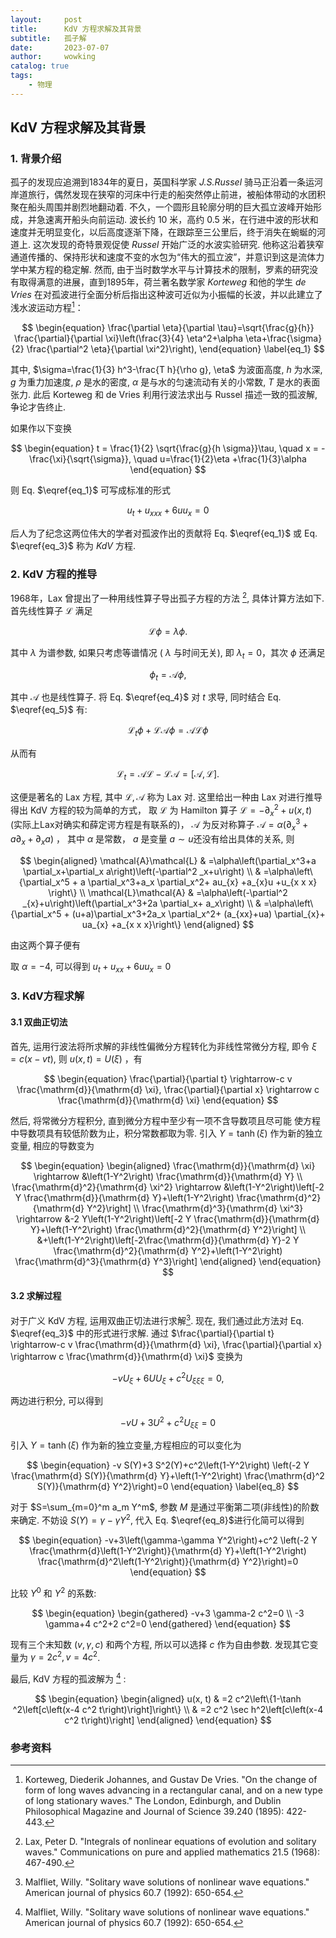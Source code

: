 ```yaml
---
layout:     post
title:      KdV 方程求解及其背景
subtitle:   孤子解
date:       2023-07-07
author:     wowking
catalog: true
tags:
    - 物理
---
```


## KdV 方程求解及其背景
### 1. 背景介绍
孤子的发现应追溯到1834年的夏日，英国科学家 *J.S.Russel* 骑马正沿着一条运河岸道旅行，偶然发现在狭窄的河床中行走的船突然停止前进，被船体带动的水团积聚在船头周围并剧烈地翻动着. 不久，一个圆形且轮廓分明的巨大孤立波峰开始形成，并急速离开船头向前运动. 波长约 10 米，高约 0.5 米，在行进中波的形状和速度并无明显变化，以后高度逐渐下降，在跟踪至三公里后，终于消失在蜿蜒的河道上. 这次发现的奇特景观促使 *Russel* 开始广泛的水波实验研究. 他称这沿着狭窄通道传播的、保持形状和速度不变的水包为“伟大的孤立波”，并意识到这是流体力学中某方程的稳定解. 然而, 由于当时数学水平与计算技术的限制，罗素的研究没有取得满意的进展，直到1895年，荷兰著名数学家 *Korteweg* 和他的学生 *de Vries* 在对孤波进行全面分析后指出这种波可近似为小振幅的长波，并以此建立了浅水波运动方程[^1]：

$$
\begin{equation}
    \frac{\partial \eta}{\partial \tau}=\sqrt{\frac{g}{h}} \frac{\partial}{\partial \xi}\left(\frac{3}{4} \eta^2+\alpha \eta+\frac{\sigma}{2} \frac{\partial^2 \eta}{\partial \xi^2}\right),
\end{equation} \label{eq_1}
$$

其中, $\sigma=\frac{1}{3} h^3-\frac{T h}{\rho g}, \eta$ 为波面高度, $h$ 为水深, $g$ 为重力加速度, $\rho$ 是水的密度, $\alpha$ 是与水的匀速流动有关的小常数, $T$ 是水的表面张力. 此后 Korteweg 和 de Vries 利用行波法求出与 Russel 描述一致的孤波解, 争论才告终止. 

如果作以下变换

$$
\begin{equation}
    t = \frac{1}{2} \sqrt{\frac{g}{h \sigma}}\tau, \quad x = -\frac{\xi}{\sqrt{\sigma}}, \quad u=\frac{1}{2}\eta +\frac{1}{3}\alpha
\end{equation}
$$

则 Eq. $\eqref{eq_1}$ 可写成标准的形式

$$
\begin{equation}
    u_t+u_{x x x}+6 u u_x=0
\end{equation} \label{eq_3}
$$

后人为了纪念这两位伟大的学者对孤波作出的贡献将 Eq. $\eqref{eq_1}$ 或 Eq. $\eqref{eq_3}$ 称为 *KdV* 方程. 


### 2. KdV 方程的推导
1968年，Lax 曾提出了一种用线性算子导出孤子方程的方法 [^2], 具体计算方法如下. 首先线性算子 $\mathcal{L}$ 满足

$$
\begin{equation}
    \mathcal{L} \phi=\lambda \phi .
\end{equation}\label{eq_4}
$$

其中 $\lambda$ 为谱参数, 如果只考虑等谱情况 ( $\lambda$ 与时间无关), 即 $\lambda_t=0$，其次 $\phi$ 还满足

$$
\begin{equation}
    \phi_t=\mathcal{A} \phi,
\end{equation} \label{eq_5}
$$

其中 $\mathcal{A}$ 也是线性算子. 将 Eq. $\eqref{eq_4}$ 对 $t$ 求导, 同时结合 Eq. $\eqref{eq_5}$ 有:

$$
\begin{equation}
    \mathcal{L}_t \phi+\mathcal{L}\mathcal{A} \phi=\mathcal{A}\mathcal{L} \phi
\end{equation}
$$

从而有

$$
\begin{equation}
    \mathcal{L}_t=\mathcal{A}\mathcal{L} - \mathcal{L}\mathcal{A} = [\mathcal{A}, \mathcal{L}] .
\end{equation}
$$

这便是著名的 Lax 方程, 其中 $\mathcal{L}, \mathcal{A}$ 称为 Lax 对. 这里给出一种由 Lax 对进行推导得出 KdV 方程的较为简单的方式， 取 $\mathcal{L}$ 为 Hamilton 算子 $\mathcal{L}=-\partial^2 _{x}+u(x, t)$ (实际上Lax对确实和薛定谔方程是有联系的)， $\mathcal{A}$ 为反对称算子 $\mathcal{A}=\alpha\left(\partial_x^3+a \partial_x+\partial_x a\right)$ ， 其中 $\alpha$ 是常数， $a$ 是变量 $a \sim u$还没有给出具体的关系, 则

$$
\begin{aligned}
\mathcal{A}\mathcal{L} & =\alpha\left(\partial_x^3+a \partial_x+\partial_x a\right)\left(-\partial^2 _x+u\right) \\
& =\alpha\left\{\partial_x^5 +  a \partial_x^3+a_x \partial_x^2+ au_{x} +a_{x}u +u_{x x x} \right\} \\
\mathcal{L}\mathcal{A} & =\alpha\left(-\partial^2 _{x}+u\right)\left(\partial_x^3+2a \partial_x+ a_x\right) \\
& =\alpha\left\{\partial_x^5 + (u+a)\partial_x^3+2a_x \partial_x^2+ (a_{xx}+ua) \partial_{x}+ ua_{x} +a_{x x x}\right\}
\end{aligned}
$$

由这两个算子便有

取 $\alpha=-4$, 可以得到 $u_t+u_{x x}+6 u u_x=0$

### 3. KdV方程求解
#### 3.1 双曲正切法
首先, 运用行波法将所求解的非线性偏微分方程转化为非线性常微分方程, 即令 $\xi=c(x-v t)$, 则 $u(x, t)=U(\xi)$ ，有

$$
\begin{equation}
    \frac{\partial}{\partial t} \rightarrow-c v \frac{\mathrm{d}}{\mathrm{d} \xi}, \frac{\partial}{\partial x} \rightarrow c \frac{\mathrm{d}}{\mathrm{d} \xi}
\end{equation}
$$

然后, 将常微分方程积分, 直到微分方程中至少有一项不含导数项且尽可能 使方程中导数项具有较低阶数为止，积分常数都取为零. 引入 $Y=\tanh (\xi)$ 作为新的独立变量, 相应的导数变为

$$
\begin{equation}
    \begin{aligned}
    \frac{\mathrm{d}}{\mathrm{d} \xi} \rightarrow &\left(1-Y^2\right) \frac{\mathrm{d}}{\mathrm{d} Y} \\
    \frac{\mathrm{d}^2}{\mathrm{d} \xi^2} \rightarrow &\left(1-Y^2\right)\left[-2 Y \frac{\mathrm{d}}{\mathrm{d} Y}+\left(1-Y^2\right) \frac{\mathrm{d}^2}{\mathrm{d} Y^2}\right] \\
    \frac{\mathrm{d}^3}{\mathrm{d} \xi^3} \rightarrow &-2 Y\left(1-Y^2\right)\left[-2 Y \frac{\mathrm{d}}{\mathrm{d} Y}+\left(1-Y^2\right) \frac{\mathrm{d}^2}{\mathrm{d} Y^2}\right] \\
    &+\left(1-Y^2\right)\left[-2\frac{\mathrm{d}}{\mathrm{d} Y}-2 Y \frac{\mathrm{d}^2}{\mathrm{d} Y^2}+\left(1-Y^2\right) \frac{\mathrm{d}^3}{\mathrm{d} Y^3}\right]
    \end{aligned}
\end{equation}
$$

#### 3.2 求解过程
对于广义 KdV 方程, 运用双曲正切法进行求解[^3]. 现在, 我们通过此方法对 Eq. $\eqref{eq_3}$ 中的形式进行求解. 通过 $\frac{\partial}{\partial t} \rightarrow-c v \frac{\mathrm{d}}{\mathrm{d} \xi}, \frac{\partial}{\partial x} \rightarrow c \frac{\mathrm{d}}{\mathrm{d} \xi}$ 变换为

$$
\begin{equation}
    -v U_{\xi}+6 U U_{\xi}+c^2 U_{\xi \xi \xi}=0,
\end{equation}
$$

两边进行积分, 可以得到

$$
\begin{equation}
    -v U+3 U^2+c^2 U_{\xi \xi}=0
\end{equation}
$$

引入 $Y=\tanh (\xi)$ 作为新的独立变量,方程相应的可以变化为

$$
\begin{equation}
    -v S(Y)+3 S^2(Y)+c^2\left(1-Y^2\right) \left(-2 Y \frac{\mathrm{d} S(Y)}{\mathrm{d} Y}+\left(1-Y^2\right) \frac{\mathrm{d}^2 S(Y)}{\mathrm{d} Y^2}\right)=0
\end{equation} \label{eq_8}
$$

对于 $S=\sum_{m=0}^m a_m Y^m$, 参数 $M$ 是通过平衡第二项(非线性)的阶数来确定. 不妨设 $S(Y)=\gamma-\gamma Y^2$, 代入 Eq. $\eqref{eq_8}$进行化简可以得到

$$
\begin{equation}
    -v+3\left(\gamma-\gamma Y^2\right)+c^2 \left(-2 Y \frac{\mathrm{d}\left(1-Y^2\right)}{\mathrm{d} Y}+\left(1-Y^2\right) \frac{\mathrm{d}^2\left(1-Y^2\right)}{\mathrm{d} Y^2}\right)=0
\end{equation}
$$

比较 $Y^0$ 和 $Y^2$ 的系数:

$$
\begin{equation}
    \begin{gathered}
        -v+3 \gamma-2 c^2=0 \\
        -3 \gamma+4 c^2+2 c^2=0
    \end{gathered}
\end{equation}
$$

现有三个末知数 $(v, \gamma, c)$ 和两个方程, 所以可以选择 $c$ 作为自由参数. 发现其它变量为 $\gamma=2 c^2, v=4 c^2$.

最后, KdV 方程的孤波解为 [^3] :

$$
\begin{equation}
    \begin{aligned}
        u(x, t) & =2 c^2\left\{1-\tanh ^2\left[c\left(x-4 c^2 t\right)\right]\right\} \\
        & =2 c^2 \sec h^2\left[c\left(x-4 c^2 t\right)\right]
    \end{aligned}
\end{equation}
$$

### 参考资料
[^1]: Korteweg, Diederik Johannes, and Gustav De Vries. "On the change of form of long waves advancing in a rectangular canal, and on a new type of long stationary waves." The London, Edinburgh, and Dublin Philosophical Magazine and Journal of Science 39.240 (1895): 422-443.

[^2]: Lax, Peter D. "Integrals of nonlinear equations of evolution and solitary waves." Communications on pure and applied mathematics 21.5 (1968): 467-490.

[^3]: Malfliet, Willy. "Solitary wave solutions of nonlinear wave equations." American journal of physics 60.7 (1992): 650-654.